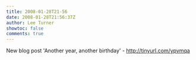 ```yaml
---
title: 2008-01-28T21-56
date: 2008-01-28T21:56:37Z
author: Lee Turner
showtoc: false
comments: true
---
```


New blog post 'Another year, another birthday' - http://tinyurl.com/ypvmqa

